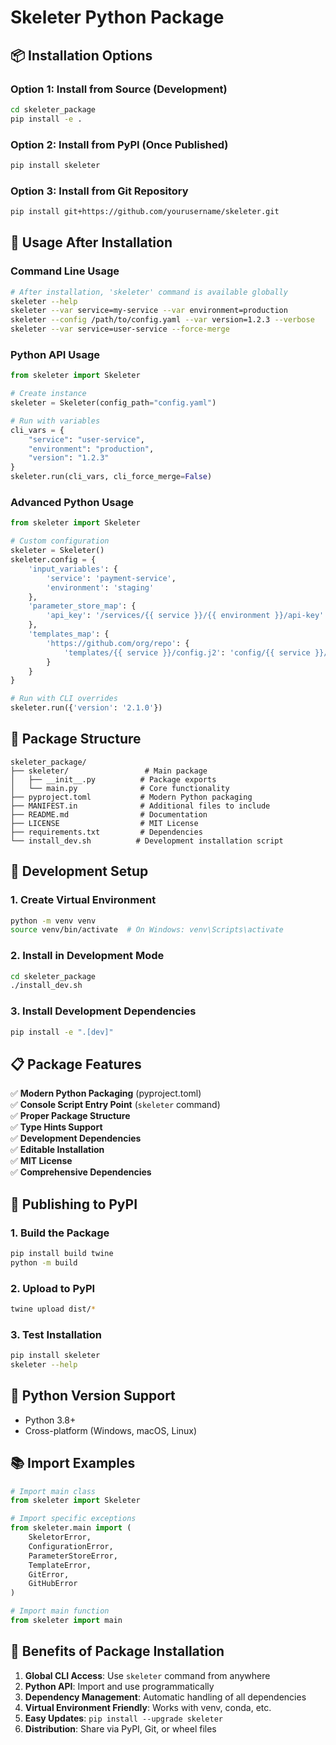 # Skeleter Python Package

## 📦 **Installation Options**

### **Option 1: Install from Source (Development)**
```bash
cd skeleter_package
pip install -e .
```

### **Option 2: Install from PyPI (Once Published)**
```bash
pip install skeleter
```

### **Option 3: Install from Git Repository**
```bash
pip install git+https://github.com/yourusername/skeleter.git
```

## 🚀 **Usage After Installation**

### **Command Line Usage**
```bash
# After installation, 'skeleter' command is available globally
skeleter --help
skeleter --var service=my-service --var environment=production
skeleter --config /path/to/config.yaml --var version=1.2.3 --verbose
skeleter --var service=user-service --force-merge
```

### **Python API Usage**
```python
from skeleter import Skeleter

# Create instance
skeleter = Skeleter(config_path="config.yaml")

# Run with variables
cli_vars = {
    "service": "user-service", 
    "environment": "production",
    "version": "1.2.3"
}
skeleter.run(cli_vars, cli_force_merge=False)
```

### **Advanced Python Usage**
```python
from skeleter import Skeleter

# Custom configuration
skeleter = Skeleter()
skeleter.config = {
    'input_variables': {
        'service': 'payment-service',
        'environment': 'staging'
    },
    'parameter_store_map': {
        'api_key': '/services/{{ service }}/{{ environment }}/api-key'
    },
    'templates_map': {
        'https://github.com/org/repo': {
            'templates/{{ service }}/config.j2': 'config/{{ service }}/{{ environment }}.yaml'
        }
    }
}

# Run with CLI overrides
skeleter.run({'version': '2.1.0'})
```

## 📁 **Package Structure**
```
skeleter_package/
├── skeleter/                 # Main package
│   ├── __init__.py          # Package exports
│   └── main.py              # Core functionality
├── pyproject.toml           # Modern Python packaging
├── MANIFEST.in              # Additional files to include
├── README.md                # Documentation
├── LICENSE                  # MIT License
├── requirements.txt         # Dependencies
└── install_dev.sh          # Development installation script
```

## 🔧 **Development Setup**

### **1. Create Virtual Environment**
```bash
python -m venv venv
source venv/bin/activate  # On Windows: venv\Scripts\activate
```

### **2. Install in Development Mode**
```bash
cd skeleter_package
./install_dev.sh
```

### **3. Install Development Dependencies**
```bash
pip install -e ".[dev]"
```

## 📋 **Package Features**

✅ **Modern Python Packaging** (pyproject.toml)  
✅ **Console Script Entry Point** (`skeleter` command)  
✅ **Proper Package Structure**  
✅ **Type Hints Support**  
✅ **Development Dependencies**  
✅ **Editable Installation**  
✅ **MIT License**  
✅ **Comprehensive Dependencies**  

## 🚢 **Publishing to PyPI**

### **1. Build the Package**
```bash
pip install build twine
python -m build
```

### **2. Upload to PyPI**
```bash
twine upload dist/*
```

### **3. Test Installation**
```bash
pip install skeleter
skeleter --help
```

## 🐍 **Python Version Support**
- Python 3.8+
- Cross-platform (Windows, macOS, Linux)

## 📚 **Import Examples**

```python
# Import main class
from skeleter import Skeleter

# Import specific exceptions  
from skeleter.main import (
    SkeletorError,
    ConfigurationError, 
    ParameterStoreError,
    TemplateError,
    GitError,
    GitHubError
)

# Import main function
from skeleter import main
```

## 🔗 **Benefits of Package Installation**

1. **Global CLI Access**: Use `skeleter` command from anywhere
2. **Python API**: Import and use programmatically  
3. **Dependency Management**: Automatic handling of all dependencies
4. **Virtual Environment Friendly**: Works with venv, conda, etc.
5. **Easy Updates**: `pip install --upgrade skeleter`
6. **Distribution**: Share via PyPI, Git, or wheel files
